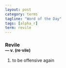 ```yaml
---
layout: post
category: terms
tagline: "Word of the Day"
tags: [alpha_r]
term: revile
---
```


<h3>Revile<br/> <small>&mdash; v. (re<span>&middot;</span>vile)</small></h3>
<p><ol>
<li>to be offensive again</li>
</ol></p>
